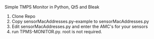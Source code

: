 Simple TMPS Monitor in Python, Qt5 and Bleak

1. Clone Repo
2. Copy sensorMacAddresses.py-example to sensorMacAddresses.py
3. Edit sensorMacAddresses.py and enter the AMC's for your sensors
4. run TPMS-MONITOR.py. root is not required.

